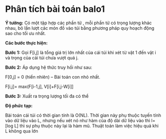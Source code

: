 # Phân tích bài toán balo1

**Ý tưởng:** Có một tập hợp các phần tử , mỗi phần tử có trọng lượng khác nhau, bỏ lần lượt các món đồ vào túi bằng phương pháp quy hoạch động sao cho tối ưu nhất.

**Các bước thực hiện:**

**Bước 1:** Gọi F[i,j] là tổng giá trị lớn nhất của cái túi khi xét từ vật 1 đến vật i và trọng của cái túi chưa vượt quá j.

**Bước 2:** Áp dụng hệ thức truy hồi như sau:

F[0,j] = 0 (hiển nhiên) – Bài toán con nhỏ nhất.

F[i,j]= max(F[i-1,j], V[i]+F[i,j-W[i]]

**Bước 3:** Xuất ra trọng lượng tối đa có thể


**Độ phức tạp:**

Bài toán cái túi có thời gian tính là O(NL). Thời gian này phụ thuộc
tuyến tính vào dữ liệu vào L, nhưng nếu xét nó như hàm của độ dài dữ liệu
vào thì l=[log L] thì sự phụ thuộc này lại là hàm mũ.
Thuật toán làm việc hiệu quả khi L không qua lớn
